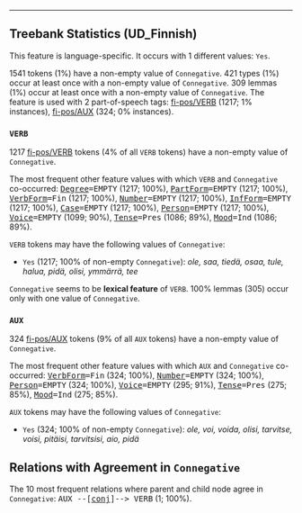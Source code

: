 

--------------------------------------------------------------------------------

## Treebank Statistics (UD_Finnish)

This feature is language-specific.
It occurs with 1 different values: `Yes`.

1541 tokens (1%) have a non-empty value of `Connegative`.
421 types (1%) occur at least once with a non-empty value of `Connegative`.
309 lemmas (1%) occur at least once with a non-empty value of `Connegative`.
The feature is used with 2 part-of-speech tags: [fi-pos/VERB]() (1217; 1% instances), [fi-pos/AUX]() (324; 0% instances).

### `VERB`

1217 [fi-pos/VERB]() tokens (4% of all `VERB` tokens) have a non-empty value of `Connegative`.

The most frequent other feature values with which `VERB` and `Connegative` co-occurred: <tt><a href="Degree.html">Degree</a>=EMPTY</tt> (1217; 100%), <tt><a href="PartForm.html">PartForm</a>=EMPTY</tt> (1217; 100%), <tt><a href="VerbForm.html">VerbForm</a>=Fin</tt> (1217; 100%), <tt><a href="Number.html">Number</a>=EMPTY</tt> (1217; 100%), <tt><a href="InfForm.html">InfForm</a>=EMPTY</tt> (1217; 100%), <tt><a href="Case.html">Case</a>=EMPTY</tt> (1217; 100%), <tt><a href="Person.html">Person</a>=EMPTY</tt> (1217; 100%), <tt><a href="Voice.html">Voice</a>=EMPTY</tt> (1099; 90%), <tt><a href="Tense.html">Tense</a>=Pres</tt> (1086; 89%), <tt><a href="Mood.html">Mood</a>=Ind</tt> (1086; 89%).

`VERB` tokens may have the following values of `Connegative`:

* `Yes` (1217; 100% of non-empty `Connegative`): <em>ole, saa, tiedä, osaa, tule, halua, pidä, olisi, ymmärrä, tee</em>

`Connegative` seems to be **lexical feature** of `VERB`. 100% lemmas (305) occur only with one value of `Connegative`.

### `AUX`

324 [fi-pos/AUX]() tokens (9% of all `AUX` tokens) have a non-empty value of `Connegative`.

The most frequent other feature values with which `AUX` and `Connegative` co-occurred: <tt><a href="VerbForm.html">VerbForm</a>=Fin</tt> (324; 100%), <tt><a href="Number.html">Number</a>=EMPTY</tt> (324; 100%), <tt><a href="Person.html">Person</a>=EMPTY</tt> (324; 100%), <tt><a href="Voice.html">Voice</a>=EMPTY</tt> (295; 91%), <tt><a href="Tense.html">Tense</a>=Pres</tt> (275; 85%), <tt><a href="Mood.html">Mood</a>=Ind</tt> (275; 85%).

`AUX` tokens may have the following values of `Connegative`:

* `Yes` (324; 100% of non-empty `Connegative`): <em>ole, voi, voida, olisi, tarvitse, voisi, pitäisi, tarvitsisi, aio, pidä</em>

## Relations with Agreement in `Connegative`

The 10 most frequent relations where parent and child node agree in `Connegative`:
<tt>AUX --[<a href="../dep/conj.html">conj</a>]--> VERB</tt> (1; 100%).

